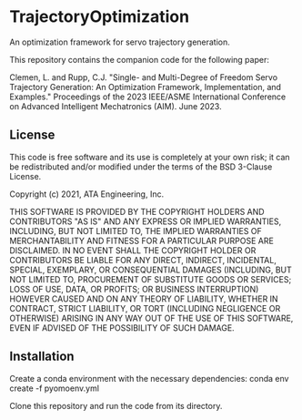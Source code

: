 # TrajectoryOptimization

An optimization framework for servo trajectory generation.

This repository contains the companion code for the following paper:

Clemen, L. and Rupp, C.J. "Single- and Multi-Degree of Freedom Servo Trajectory Generation: An Optimization Framework, Implementation, and Examples." Proceedings of the 2023 IEEE/ASME International Conference on Advanced Intelligent Mechatronics (AIM). June 2023.

## License

This code is free software and its use is completely at your own risk;
it can be redistributed and/or modified under the terms of the BSD 3-Clause License.

Copyright (c) 2021, ATA Engineering, Inc.

THIS SOFTWARE IS PROVIDED BY THE COPYRIGHT HOLDERS AND CONTRIBUTORS "AS IS"
AND ANY EXPRESS OR IMPLIED WARRANTIES, INCLUDING, BUT NOT LIMITED TO, THE
IMPLIED WARRANTIES OF MERCHANTABILITY AND FITNESS FOR A PARTICULAR PURPOSE ARE
DISCLAIMED. IN NO EVENT SHALL THE COPYRIGHT HOLDER OR CONTRIBUTORS BE LIABLE
FOR ANY DIRECT, INDIRECT, INCIDENTAL, SPECIAL, EXEMPLARY, OR CONSEQUENTIAL
DAMAGES (INCLUDING, BUT NOT LIMITED TO, PROCUREMENT OF SUBSTITUTE GOODS OR
SERVICES; LOSS OF USE, DATA, OR PROFITS; OR BUSINESS INTERRUPTION) HOWEVER
CAUSED AND ON ANY THEORY OF LIABILITY, WHETHER IN CONTRACT, STRICT LIABILITY,
OR TORT (INCLUDING NEGLIGENCE OR OTHERWISE) ARISING IN ANY WAY OUT OF THE USE
OF THIS SOFTWARE, EVEN IF ADVISED OF THE POSSIBILITY OF SUCH DAMAGE.

## Installation

Create a conda environment with the necessary dependencies:
conda env create -f pyomoenv.yml

Clone this repository and run the code from its directory.
